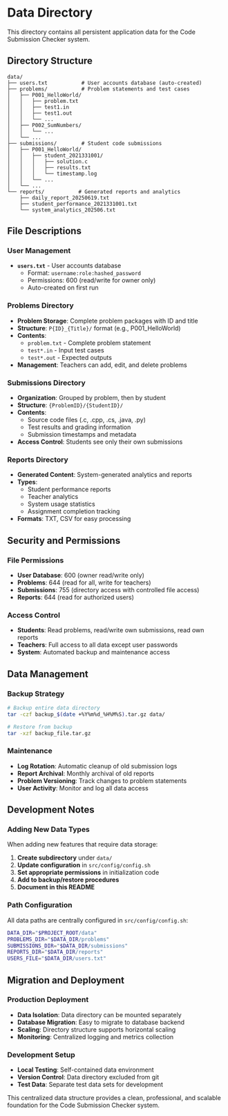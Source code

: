 # Data Directory

This directory contains all persistent application data for the Code Submission Checker system.

## Directory Structure

```
data/
├── users.txt           # User accounts database (auto-created)
├── problems/           # Problem statements and test cases
│   ├── P001_HelloWorld/
│   │   ├── problem.txt
│   │   ├── test1.in
│   │   ├── test1.out
│   │   └── ...
│   ├── P002_SumNumbers/
│   │   └── ...
│   └── ...
├── submissions/        # Student code submissions
│   ├── P001_HelloWorld/
│   │   ├── student_2021331001/
│   │   │   ├── solution.c
│   │   │   ├── results.txt
│   │   │   └── timestamp.log
│   │   └── ...
│   └── ...
└── reports/           # Generated reports and analytics
    ├── daily_report_20250619.txt
    ├── student_performance_2021331001.txt
    └── system_analytics_202506.txt
```

## File Descriptions

### User Management
- **`users.txt`** - User accounts database
  - Format: `username:role:hashed_password`
  - Permissions: 600 (read/write for owner only)
  - Auto-created on first run

### Problems Directory
- **Problem Storage**: Complete problem packages with ID and title
- **Structure**: `P{ID}_{Title}/` format (e.g., P001_HelloWorld)
- **Contents**: 
  - `problem.txt` - Complete problem statement
  - `test*.in` - Input test cases
  - `test*.out` - Expected outputs
- **Management**: Teachers can add, edit, and delete problems

### Submissions Directory
- **Organization**: Grouped by problem, then by student
- **Structure**: `{ProblemID}/{StudentID}/`
- **Contents**:
  - Source code files (.c, .cpp, .cs, .java, .py)
  - Test results and grading information
  - Submission timestamps and metadata
- **Access Control**: Students see only their own submissions

### Reports Directory
- **Generated Content**: System-generated analytics and reports
- **Types**:
  - Student performance reports
  - Teacher analytics
  - System usage statistics
  - Assignment completion tracking
- **Formats**: TXT, CSV for easy processing

## Security and Permissions

### File Permissions
- **User Database**: 600 (owner read/write only)
- **Problems**: 644 (read for all, write for teachers)
- **Submissions**: 755 (directory access with controlled file access)
- **Reports**: 644 (read for authorized users)

### Access Control
- **Students**: Read problems, read/write own submissions, read own reports
- **Teachers**: Full access to all data except user passwords
- **System**: Automated backup and maintenance access

## Data Management

### Backup Strategy
```bash
# Backup entire data directory
tar -czf backup_$(date +%Y%m%d_%H%M%S).tar.gz data/

# Restore from backup
tar -xzf backup_file.tar.gz
```

### Maintenance
- **Log Rotation**: Automatic cleanup of old submission logs
- **Report Archival**: Monthly archival of old reports
- **Problem Versioning**: Track changes to problem statements
- **User Activity**: Monitor and log all data access

## Development Notes

### Adding New Data Types
When adding new features that require data storage:

1. **Create subdirectory** under `data/`
2. **Update configuration** in `src/config/config.sh`
3. **Set appropriate permissions** in initialization code
4. **Add to backup/restore procedures**
5. **Document in this README**

### Path Configuration
All data paths are centrally configured in `src/config/config.sh`:
```bash
DATA_DIR="$PROJECT_ROOT/data"
PROBLEMS_DIR="$DATA_DIR/problems"
SUBMISSIONS_DIR="$DATA_DIR/submissions"
REPORTS_DIR="$DATA_DIR/reports"
USERS_FILE="$DATA_DIR/users.txt"
```

## Migration and Deployment

### Production Deployment
- **Data Isolation**: Data directory can be mounted separately
- **Database Migration**: Easy to migrate to database backend
- **Scaling**: Directory structure supports horizontal scaling
- **Monitoring**: Centralized logging and metrics collection

### Development Setup
- **Local Testing**: Self-contained data environment
- **Version Control**: Data directory excluded from git
- **Test Data**: Separate test data sets for development

This centralized data structure provides a clean, professional, and scalable foundation for the Code Submission Checker system.

